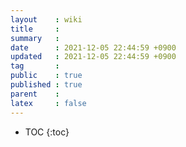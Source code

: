```yaml
---
layout    : wiki
title     : 
summary   : 
date      : 2021-12-05 22:44:59 +0900
updated   : 2021-12-05 22:44:59 +0900
tag       : 
public    : true
published : true
parent    : 
latex     : false
---
```

* TOC
{:toc}

## 
